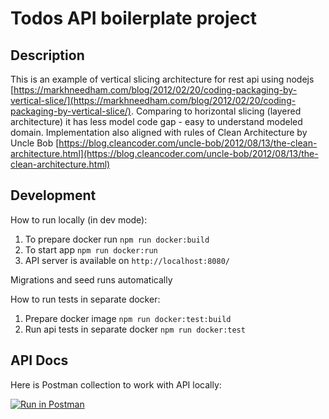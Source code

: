 # Todos API boilerplate project

## Description

This is an example of vertical slicing architecture for rest api using nodejs [https://markhneedham.com/blog/2012/02/20/coding-packaging-by-vertical-slice/](https://markhneedham.com/blog/2012/02/20/coding-packaging-by-vertical-slice/). Comparing to horizontal slicing (layered architecture) it has less model code gap - easy to understand modeled domain. Implementation also aligned with rules of Clean Architecture by Uncle Bob [https://blog.cleancoder.com/uncle-bob/2012/08/13/the-clean-architecture.html](https://blog.cleancoder.com/uncle-bob/2012/08/13/the-clean-architecture.html)

## Development

How to run locally (in dev mode):

1. To prepare docker run `npm run docker:build`
2. To start app `npm run docker:run`
3. API server is available on `http://localhost:8080/`

Migrations and seed runs automatically

How to run tests in separate docker:

1. Prepare docker image `npm run docker:test:build`
2. Run api tests in separate docker `npm run docker:test`

## API Docs

Here is Postman collection to work with API locally:

[![Run in Postman](https://run.pstmn.io/button.svg)](https://www.getpostman.com/collections/f59aee4039af3634b7e7)
